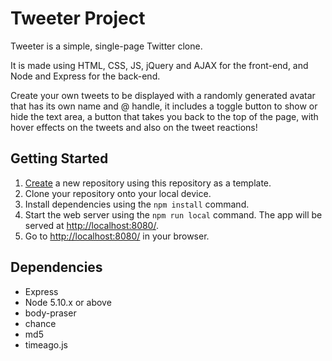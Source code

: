 # Tweeter Project

Tweeter is a simple, single-page Twitter clone.

It is made using HTML, CSS, JS, jQuery and AJAX for the front-end, and Node and Express for the back-end.

Create your own tweets to be displayed with a randomly generated avatar that has its own name and @ handle, it includes a toggle button to show or hide the text area, a button that takes you back to the top of the page, with hover effects on the tweets and also on the tweet reactions!

## Getting Started

1. [Create](https://docs.github.com/en/repositories/creating-and-managing-repositories/creating-a-repository-from-a-template) a new repository using this repository as a template.
2. Clone your repository onto your local device.
3. Install dependencies using the `npm install` command.
3. Start the web server using the `npm run local` command. The app will be served at <http://localhost:8080/>.
4. Go to <http://localhost:8080/> in your browser.

## Dependencies
- Express
- Node 5.10.x or above
- body-praser
- chance
- md5
- timeago.js
